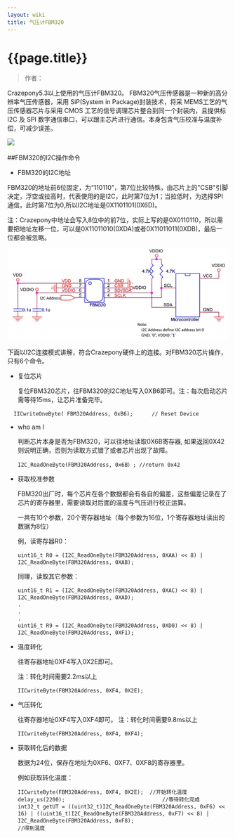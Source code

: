 ```yaml
---
layout: wiki
title: 气压计FBM320
---
```


# {{page.title}}

> 作者： 

Crazepony5.3以上使用的气压计FBM320。
FBM320气压传感器是一种新的高分辨率气压传感器，采用 SiP(System in Package)封装技术，将采 MEMS工艺的气压传感器芯片与采用 CMOS 工艺的信号调理芯片整合到同一个封装内，且提供标I2C 及 SPI 数字通信串口，可以跟主芯片进行通信。本身包含气压校准与温度补偿，可减少误差。

![](/assets/img/FBM320-1.`jpg`)

##FBM320的I2C操作命令
* FBM320的I2C地址

FBM320的地址前6位固定，为“110110”，第7位比较特殊，由芯片上的"CSB"引脚决定，浮空或拉高时，代表使用的是I2C，此时第7位为1；当拉低时，为选择SPI通信，此时第7位为0,所以I2C地址是0X1101101(0X6D)。

  注：Crazepony中地址会写入8位中的前7位，实际上写的是0X0110110，所以需要把地址左移一位，可以是0X11011010(0XDA)或者0X11011011(0XDB)，最后一位都会被忽略。

![](/assets/img/FBM320-2.jpg)

下面以I2C连接模式讲解，符合Crazepony硬件上的连接。对FBM320芯片操作，只有6个命令。

* 复位芯片

  复位FBM320芯片，往FBM320的I2C地址写入0XB6即可。注：每次启动芯片需等待15ms，让芯片准备完毕。
~~~
  IICwriteOneByte( FBM320Address, 0xB6);      // Reset Device
~~~
* who am I

  判断芯片本身是否为FBM320，可以往地址读取0X6B寄存器, 如果返回0X42则说明正确，否则为读取方式错了或者芯片出现了故障。

  ~~~
  I2C_ReadOneByte(FBM320Address, 0x6B）;	//return 0x42
  ~~~


* 获取校准参数

  FBM320出厂时，每个芯片在各个数据都会有各自的偏差，这些偏差记录在了芯片的寄存器里，需要读取对后面的温度与气压进行校正运算。

  一共有10个参数，20个寄存器地址（每个参数为16位，1个寄存器地址读出的数据为8位）

  例，读寄存器R0：

  ~~~
  uint16_t R0 = (I2C_ReadOneByte(FBM320Address, 0XAA) << 8) | I2C_ReadOneByte(FBM320Address, 0XAB);
  ~~~

  同理，读取其它参数：

  ~~~
  uint16_t R1 = (I2C_ReadOneByte(FBM320Address, 0XAC) << 8) | I2C_ReadOneByte(FBM320Address, 0XAD);
  .
  .
  .
  uint16_t R9 = (I2C_ReadOneByte(FBM320Address, 0XD0) << 8) | I2C_ReadOneByte(FBM320Address, 0XF1);
  ~~~

* 温度转化

  往寄存器地址0XF4写入0X2E即可。

  注：转化时间需要2.2ms以上

  ~~~
  IICwriteByte(FBM320Address, 0XF4, 0X2E);
  ~~~


* 气压转化

  往寄存器地址0XF4写入0XF4即可。
  注：转化时间需要9.8ms以上
  ~~~
  IICwriteByte(FBM320Address, 0XF4, 0XF4);
  ~~~


* 获取转化后的数据

  数据为24位，保存在地址为0XF6、0XF7、0XF8的寄存器里。

  例如获取转化温度：

  ~~~
  IICwriteByte(FBM320Address, 0XF4, 0X2E);	//开始转化温度
  delay_us(2200);								//等待转化完成
  int32_t getUT = ((uint32_t)I2C_ReadOneByte(FBM320Address, 0xF6) << 16) | ((uint16_t)I2C_ReadOneByte(FBM320Address, 0xF7) << 8) | I2C_ReadOneByte(FBM320Address, 0xF8);										//得到温度
  ~~~

  ​